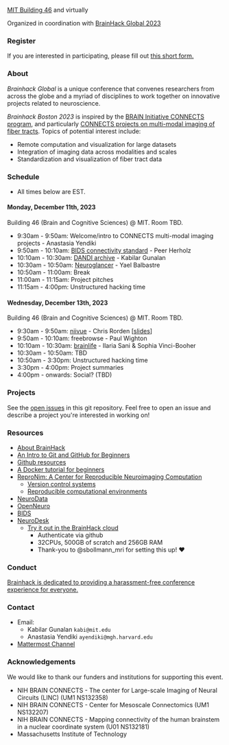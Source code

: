 [MIT Building 46](https://whereis.mit.edu/?zoom=16&lat=42.363516886938655&lng=-71.09164294&maptype=mit&q=building%2046&open=object-46) and virtually 

Organized in coordination with [BrainHack Global 2023](https://brainhack.org/global2023/)

### Register

If you are interested in participating, please fill out [this short form.](https://forms.gle/Qurc8KkAsRMJbmCi9)

### About

*Brainhack Global* is a unique conference that convenes researchers from across the globe and a myriad of disciplines to work together on innovative projects related to neuroscience.

*Brainhack Boston 2023* is inspired by the [BRAIN Initiative CONNECTS program](https://www.ninds.nih.gov/news-events/highlights-announcements/nih-brain-initiative-launches-projects-develop-innovative-technologies-map-brain-incredible-detail), and particularly [CONNECTS projects on multi-modal imaging of fiber tracts](https://reporter.nih.gov/search/3TvO-D_5_0-AyCKL3EMDUg/projects). Topics of potential interest include:
- Remote computation and visualization for large datasets
- Integration of imaging data across modalities and scales
- Standardization and visualization of fiber tract data

### Schedule
- All times below are EST.

#### Monday, December 11th, 2023

Building 46 (Brain and Cognitive Sciences) @ MIT. Room TBD.

- 9:30am - 9:50am: Welcome/intro to CONNECTS multi-modal imaging projects - Anastasia Yendiki
- 9:50am - 10:10am: [BIDS connectivity standard](https://osf.io/u4g5p/) - Peer Herholz
- 10:10am - 10:30am: [DANDI archive](https://dandiarchive.org/) - Kabilar Gunalan
- 10:30am - 10:50am: [Neuroglancer](https://github.com/google/neuroglancer/#readme) - Yael Balbastre
- 10:50am - 11:00am: Break
- 11:00am - 11:15am: Project pitches
- 11:15am - 4:00pm: Unstructured hacking time

#### Wednesday, December 13th, 2023

Building 46 (Brain and Cognitive Sciences) @ MIT. Room TBD.

- 9:30am - 9:50am: [niivue](https://github.com/niivue/niivue#readme) - Chris Rorden [[slides](https://docs.google.com/presentation/d/1s8fWo5gkbJEo7Fl7CF1Nb6JWJZqFJ_BgHDsla_WjTx4/)]
- 9:50am - 10:10am: freebrowse - Paul Wighton
- 10:10am - 10:30am: [brainlife](https://brainlife.io/about/) - Ilaria Sani & Sophia Vinci-Booher
- 10:30am - 10:50am: TBD
- 10:50am - 3:30pm: Unstructured hacking time
- 3:30pm - 4:00pm: Project summaries
- 4:00pm - onwards: Social? (TBD)

### Projects

See the [open issues](https://github.com/brainhack-boston/brainhack-boston.github.io/issues) in this git repository.  Feel free to open an issue and describe a project you're interested in working on!

### Resources

- [About BrainHack](https://brainhack.org/about.html#:~:text=The%20purpose%20of%20Brainhack%20is,innovative%20projects%20related%20to%20neuroscience.)
- [An Intro to Git and GitHub for Beginners](https://product.hubspot.com/blog/git-and-github-tutorial-for-beginners)
- [Github resources](https://guides.github.com/)
- [A Docker tutorial for beginners](https://docker-curriculum.com/)
- [ReproNim: A Center for Reproducible Neuroimaging Computation](http://www.reproducibleimaging.org/#training)
  - [Version control systems](http://www.reproducibleimaging.org/module-reproducible-basics/02-vcs/)
  - [Reproducible computational environments](http://www.reproducibleimaging.org/module-dataprocessing/04-containers/)
- [NeuroData](https://neurodata.io/)
- [OpenNeuro](https://openneuro.org/)
- [BIDS](https://bids.neuroimaging.io/)
- [NeuroDesk](https://www.neurodesk.org/)
  - [Try it out in the BrainHack cloud](https://bhnam.neurodesk.org/)
    - Authenticate via github
    - 32CPUs, 500GB of scratch and 256GB RAM
    - Thank-you to @sbollmann_mri for setting this up! :heart:

###  Conduct

[Brainhack is dedicated to providing a harassment-free conference experience for everyone.](https://brainhack.org/code-of-conduct.html)

### Contact

- Email: 
  - Kabilar Gunalan `kabi@mit.edu`
  - Anastasia Yendiki `ayendiki@mgh.harvard.edu`
- [Mattermost Channel](https://mattermost.brainhack.org/brainhack/channels/bhg23-boston)

### Acknowledgements

We would like to thank our funders and institutions for supporting this event.

- NIH BRAIN CONNECTS - The center for Large-scale Imaging of Neural Circuits (LINC) (UM1 NS132358)
- NIH BRAIN CONNECTS - Center for Mesoscale Connectomics (UM1 NS132207)
- NIH BRAIN CONNECTS - Mapping connectivity of the human brainstem in a nuclear coordinate system (U01 NS132181)
- Massachusetts Institute of Technology
